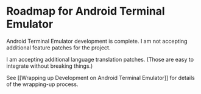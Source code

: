 # Roadmap for Android Terminal Emulator

Android Terminal Emulator development is complete. I am not accepting additional feature patches for the project.

I am accepting additional language translation patches. (Those are easy to integrate without breaking things.)

See [[Wrapping up Development on Android Terminal Emulator]] for details of the wrapping-up process.
